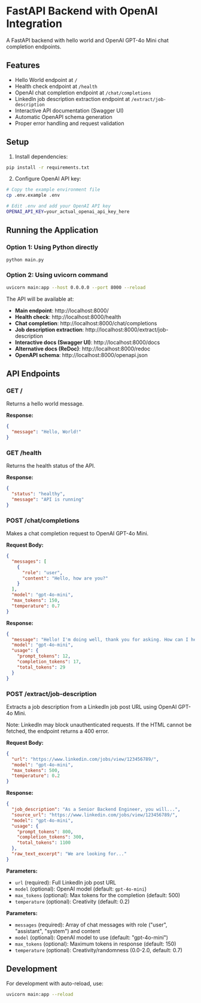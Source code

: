 # FastAPI Backend with OpenAI Integration

A FastAPI backend with hello world and OpenAI GPT-4o Mini chat completion endpoints.

## Features

- Hello World endpoint at `/`
- Health check endpoint at `/health`
- OpenAI chat completion endpoint at `/chat/completions`
- LinkedIn job description extraction endpoint at `/extract/job-description`
- Interactive API documentation (Swagger UI)
- Automatic OpenAPI schema generation
- Proper error handling and request validation

## Setup

1. Install dependencies:
```bash
pip install -r requirements.txt
```

2. Configure OpenAI API key:
```bash
# Copy the example environment file
cp .env.example .env

# Edit .env and add your OpenAI API key
OPENAI_API_KEY=your_actual_openai_api_key_here
```

## Running the Application

### Option 1: Using Python directly
```bash
python main.py
```

### Option 2: Using uvicorn command
```bash
uvicorn main:app --host 0.0.0.0 --port 8000 --reload
```

The API will be available at:
- **Main endpoint**: http://localhost:8000/
- **Health check**: http://localhost:8000/health
- **Chat completion**: http://localhost:8000/chat/completions
- **Job description extraction**: http://localhost:8000/extract/job-description
- **Interactive docs (Swagger UI)**: http://localhost:8000/docs
- **Alternative docs (ReDoc)**: http://localhost:8000/redoc
- **OpenAPI schema**: http://localhost:8000/openapi.json

## API Endpoints

### GET /
Returns a hello world message.

**Response:**
```json
{
  "message": "Hello, World!"
}
```

### GET /health
Returns the health status of the API.

**Response:**
```json
{
  "status": "healthy",
  "message": "API is running"
}
```

### POST /chat/completions
Makes a chat completion request to OpenAI GPT-4o Mini.

**Request Body:**
```json
{
  "messages": [
    {
      "role": "user",
      "content": "Hello, how are you?"
    }
  ],
  "model": "gpt-4o-mini",
  "max_tokens": 150,
  "temperature": 0.7
}
```

**Response:**
```json
{
  "message": "Hello! I'm doing well, thank you for asking. How can I help you today?",
  "model": "gpt-4o-mini",
  "usage": {
    "prompt_tokens": 12,
    "completion_tokens": 17,
    "total_tokens": 29
  }
}
```

### POST /extract/job-description
Extracts a job description from a LinkedIn job post URL using OpenAI GPT-4o Mini.

Note: LinkedIn may block unauthenticated requests. If the HTML cannot be fetched, the endpoint returns a 400 error.

**Request Body:**
```json
{
  "url": "https://www.linkedin.com/jobs/view/123456789/",
  "model": "gpt-4o-mini",
  "max_tokens": 500,
  "temperature": 0.2
}
```

**Response:**
```json
{
  "job_description": "As a Senior Backend Engineer, you will...",
  "source_url": "https://www.linkedin.com/jobs/view/123456789/",
  "model": "gpt-4o-mini",
  "usage": {
    "prompt_tokens": 800,
    "completion_tokens": 300,
    "total_tokens": 1100
  },
  "raw_text_excerpt": "We are looking for..."
}
```

**Parameters:**
- `url` (required): Full LinkedIn job post URL
- `model` (optional): OpenAI model (default: `gpt-4o-mini`)
- `max_tokens` (optional): Max tokens for the completion (default: 500)
- `temperature` (optional): Creativity (default: 0.2)

**Parameters:**
- `messages` (required): Array of chat messages with role ("user", "assistant", "system") and content
- `model` (optional): OpenAI model to use (default: "gpt-4o-mini")
- `max_tokens` (optional): Maximum tokens in response (default: 150)
- `temperature` (optional): Creativity/randomness (0.0-2.0, default: 0.7)

## Development

For development with auto-reload, use:
```bash
uvicorn main:app --reload
```